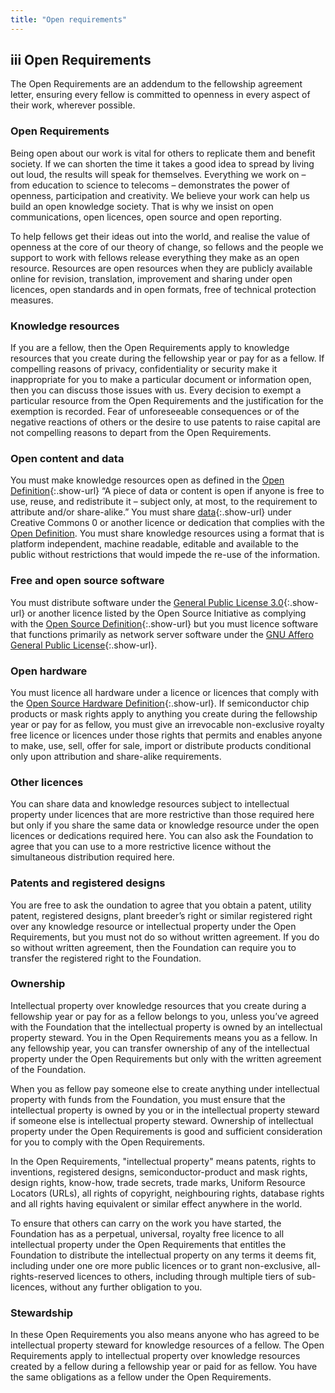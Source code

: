 ```yaml
---
title: "Open requirements"
---
```


## **iii** Open Requirements

The Open Requirements are an addendum to the fellowship agreement letter, ensuring every fellow is committed to openness in every aspect of their work, wherever possible.

### Open Requirements

Being open about our work is vital for others to replicate them and benefit society. If we can shorten the time it takes a good idea to spread by living out loud, the results will speak for themselves. Everything we work on – from education to science to telecoms – demonstrates the power of openness, participation and creativity. We believe your work can help us build an open knowledge society. That is why we insist on open communications, open licences, open source and open reporting.

To help fellows get their ideas out into the world, and realise the value of openness at the core of our theory of change, so fellows and the people we support to work with fellows release everything they make as an open resource. Resources are open resources when they are publicly available online for revision, translation, improvement and sharing under open licences, open standards and in open formats, free of technical protection measures.

### Knowledge resources

If you are a fellow, then the Open Requirements apply to knowledge resources that you create during the fellowship year or pay for as a fellow. If compelling reasons of privacy, confidentiality or security make it inappropriate for you to make a particular document or information open, then you can discuss those issues with us. Every decision to exempt a particular resource from the Open Requirements and the justification for the exemption is recorded. Fear of unforeseeable consequences or of the negative reactions of others or the desire to use patents to raise capital are not compelling reasons to depart from the Open Requirements.

### Open content and data

You must make knowledge resources open as defined in the [Open Definition](http://opendefinition.org/){:.show-url} “A piece of data or content is open if anyone is free to use, reuse, and redistribute it – subject only, at most, to the requirement to attribute and/or share-alike.” You must share [data](http://opendefinition.org/licences/#Data){:.show-url} under Creative Commons 0 or another licence or dedication that complies with the [Open Definition](http://opendefinition.org/). You must share knowledge resources using a format that is platform independent, machine readable, editable and available to the public without restrictions that would impede the re-use of the information.

### Free and open source software

You must distribute software under the [General Public License 3.0](http://www.gnu.org/licences/gpl){:.show-url} or another licence listed by the Open Source Initiative as complying with the [Open Source Definition](http://opensource.org/osd){:.show-url} but you must licence software that functions primarily as network server software under the [GNU Affero General Public License](www.gnu.org/licences/agpl.html){:.show-url}.

### Open hardware

You must licence all hardware under a licence or licences that comply with the [Open Source Hardware Definition](http://www.oshwa.org/definition/){:.show-url}. If semiconductor chip products or mask rights apply to anything you create during the fellowship year or pay for as fellow, you must give an irrevocable non-exclusive royalty free licence or licences under those rights that permits and enables anyone to make, use, sell, offer for sale, import or distribute products conditional only upon attribution and share-alike requirements.

### Other licences

You can share data and knowledge resources subject to intellectual property under licences that are more restrictive than those required here but only if you share the same data or knowledge resource under the open licences or dedications required here. You can also ask the Foundation to agree that you can use to a more restrictive licence without the simultaneous distribution required here.

### Patents and registered designs

You are free to ask the oundation to agree that you obtain a patent, utility patent, registered designs, plant breeder’s right or similar registered right over any knowledge resource or intellectual property under the Open Requirements, but you must not do so without written agreement. If you do so without written agreement, then the Foundation can require you to transfer the registered right to the Foundation.

### Ownership

Intellectual property over knowledge resources that you create during a fellowship year or pay for as a fellow belongs to you, unless you’ve agreed with the Foundation that the intellectual property is owned by an intellectual property steward. You in the Open Requirements means you as a fellow. In any fellowship year, you can transfer ownership of any of the intellectual property under the Open Requirements but only with the written agreement of the Foundation.

When you as fellow pay someone else to create anything under intellectual property with funds from the Foundation, you must ensure that the intellectual property is owned by you or in the intellectual property steward if someone else is intellectual property steward. Ownership of intellectual property under the Open Requirements is good and sufficient consideration for you to comply with the Open Requirements.

In the Open Requirements, "intellectual property" means patents, rights to inventions, registered designs, semiconductor-product and mask rights, design rights, know-how, trade secrets, trade marks, Uniform Resource Locators (URLs), all rights of copyright, neighbouring rights, database rights and all rights having equivalent or similar effect anywhere in the world.

To ensure that others can carry on the work you have started, the Foundation has as a perpetual, universal, royalty free licence to all intellectual property under the Open Requirements that entitles the Foundation to distribute the intellectual property on any terms it deems fit, including under one ore more public licences or to grant non-exclusive, all-rights-reserved licences to others, including through multiple tiers of sub-licences, without any further obligation to you.

### Stewardship

In these Open Requirements you also means anyone who has agreed to be intellectual property steward for knowledge resources of a fellow. The Open Requirements apply to intellectual property over knowledge resources created by a fellow during a fellowship year or paid for as fellow. You have the same obligations as a fellow under the Open Requirements.

